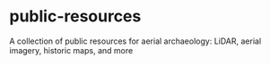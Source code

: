 # public-resources
A collection of public resources for aerial archaeology: LiDAR, aerial imagery, historic maps, and more
